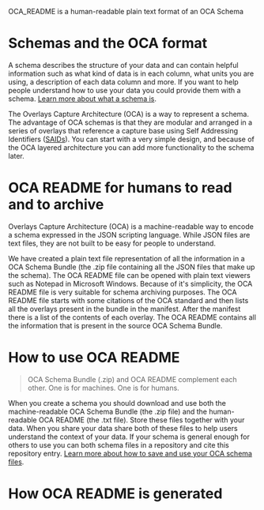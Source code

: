 OCA_README is a human-readable plain text format of an OCA Schema

# Schemas and the OCA format
A schema describes the structure of your data and can contain helpful information such as what kind of data is in each column, what units you are using, a description of each data column and more. If you want to help people understand how to use your data you could provide them with a schema. [Learn more about what a schema is](https://agrifooddatacanada.github.io/OCA_training_pathway/what_is_a_schema.html).

The Overlays Capture Architecture (OCA) is a way to represent a schema. The advantage of OCA schemas is that they are modular and arranged in a series of overlays that reference a capture base using Self Addressing Identifiers ([SAIDs](https://agrifooddatacanada.github.io/OCA_training_pathway/identifiers_and_saids.html)). You can start with a very simple design, and because of the OCA layered architecture you can add more functionality to the schema later.

# OCA README for humans to read and to archive
Overlays Capture Architecture (OCA) is a machine-readable way to encode a schema expressed in the JSON scripting language. While JSON files are text files, they are not built to be easy for people to understand.

We have created a plain text file representation of all the information in a OCA Schema Bundle (the .zip file containing all the JSON files that make up the schema). The OCA README file can be opened with plain text viewers such as Notepad in Microsoft Windows. Because of it's simplicity, the OCA README file is very suitable for schema archiving purposes. The OCA README file starts with some citations of the OCA standard and then lists all the overlays present in the bundle in the manifest. After the manifest there is a list of the contents of each overlay. The OCA README contains all the information that is present in the source OCA Schema Bundle.

# How to use OCA README

> OCA Schema Bundle (.zip) and OCA README complement each other. One is for machines. One is for humans.

When you create a schema you should download and use both the machine-readable OCA Schema Bundle (the .zip file) and the human-readable OCA README (the .txt file). Store these files together with your data. When you share your data share both of these files to help users understand the context of your data. If your schema is general enough for others to use you can both schema files in a repository and cite this repository entry. [Learn more about how to save and use your OCA schema files](https://agrifooddatacanada.github.io/OCA_training_pathway/deposit_schema.html).

# How OCA README is generated

